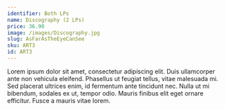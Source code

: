 ```yaml
---
identifier: Both LPs
name: Discography (2 LPs)
price: 36.90
image: /images/Discography.jpg
slug: AsFarAsTheEyeCanSee
sku: ART3
id: ART3
---
```

Lorem ipsum dolor sit amet, consectetur adipiscing elit. Duis ullamcorper ante non vehicula eleifend.
Phasellus ut feugiat tellus, vitae malesuada mi. Sed placerat ultrices enim, id fermentum ante tincidunt nec.
Nulla ut mi bibendum, sodales ex ut, tempor odio. Mauris finibus elit eget ornare efficitur. Fusce a mauris vitae lorem.
